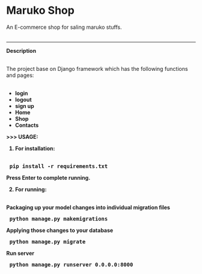 # Maruko Shop

 An E-commerce shop for saling maruko stuffs.
<br><br>
<hr>
<b>Description</b>  <br><br>

  The project base on Django framework which has the following functions and pages: <br><br>

  - <b> login
  - <b> logout
  - <b> sign up
  - <b> Home
  - <b> Shop
  - <b> Contacts


  <b>>>> USAGE: </b> <br>
 1. For installation:<br><br>
   
 <pre> pip install -r requirements.txt </pre> 
 Press Enter to complete running.

 2. For running:<br><br>

  Packaging up your model changes into individual migration files <br>
   <pre> python manage.py makemigrations</pre> 

  Applying those changes to your database <br>
 <pre> python manage.py migrate</pre> 

   Run server <br>
 <pre> python manage.py runserver 0.0.0.0:8000</pre> 

